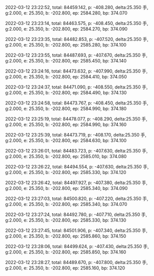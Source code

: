 2022-03-12 23:22:52, total: 84459.142, p: -408.280, delta:25.350 手, g:2.000, e: 25.350, b: -202.800, ep: 2584.280, bp: 374.070

2022-03-12 23:23:14, total: 84463.575, p: -408.450, delta:25.350 手, g:2.000, e: 25.350, b: -202.800, ep: 2584.270, bp: 374.090

2022-03-12 23:23:35, total: 84482.853, p: -407.520, delta:25.350 手, g:2.000, e: 25.350, b: -202.800, ep: 2585.280, bp: 374.100

2022-03-12 23:23:55, total: 84487.693, p: -407.670, delta:25.350 手, g:2.000, e: 25.350, b: -202.800, ep: 2585.450, bp: 374.140

2022-03-12 23:24:16, total: 84473.632, p: -407.990, delta:25.350 手, g:2.000, e: 25.350, b: -202.800, ep: 2584.410, bp: 374.050

2022-03-12 23:24:37, total: 84471.090, p: -408.550, delta:25.350 手, g:2.000, e: 25.350, b: -202.800, ep: 2584.490, bp: 374.130

2022-03-12 23:24:58, total: 84473.767, p: -408.450, delta:25.350 手, g:2.000, e: 25.350, b: -202.800, ep: 2584.990, bp: 374.180

2022-03-12 23:25:19, total: 84478.077, p: -408.290, delta:25.350 手, g:2.000, e: 25.350, b: -202.800, ep: 2584.990, bp: 374.160

2022-03-12 23:25:39, total: 84473.719, p: -408.170, delta:25.350 手, g:2.000, e: 25.350, b: -202.800, ep: 2584.630, bp: 374.100

2022-03-12 23:26:01, total: 84483.723, p: -407.630, delta:25.350 手, g:2.000, e: 25.350, b: -202.800, ep: 2585.010, bp: 374.080

2022-03-12 23:26:22, total: 84494.554, p: -407.630, delta:25.350 手, g:2.000, e: 25.350, b: -202.800, ep: 2585.330, bp: 374.120

2022-03-12 23:26:42, total: 84497.927, p: -407.380, delta:25.350 手, g:2.000, e: 25.350, b: -202.800, ep: 2585.340, bp: 374.090

2022-03-12 23:27:03, total: 84500.820, p: -407.220, delta:25.350 手, g:2.000, e: 25.350, b: -202.800, ep: 2585.340, bp: 374.070

2022-03-12 23:27:24, total: 84492.780, p: -407.710, delta:25.350 手, g:2.000, e: 25.350, b: -202.800, ep: 2585.330, bp: 374.130

2022-03-12 23:27:45, total: 84501.906, p: -407.340, delta:25.350 手, g:2.000, e: 25.350, b: -202.800, ep: 2585.860, bp: 374.150

2022-03-12 23:28:06, total: 84499.624, p: -407.430, delta:25.350 手, g:2.000, e: 25.350, b: -202.800, ep: 2585.850, bp: 374.160

2022-03-12 23:28:27, total: 84489.670, p: -407.800, delta:25.350 手, g:2.000, e: 25.350, b: -202.800, ep: 2585.160, bp: 374.120